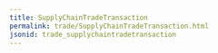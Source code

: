 ```yaml
---
title: SupplyChainTradeTransaction
permalink: trade/SupplyChainTradeTransaction.html
jsonid: trade_supplychaintradetransaction
---
```

